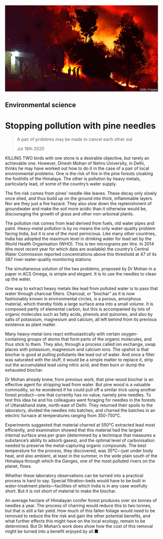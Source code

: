![](./images/20200718_STP001_0.jpg)

## Environmental science

# Stopping pollution with pine needles

> A pair of problems may be made to cancel each other out

> Jul 18th 2020

KILLING TWO birds with one stone is a desirable objective, but rarely an achievable one. However, Dinesh Mohan of Nehru University, in Delhi, thinks he may have worked out how to do it in the case of a pair of local environmental problems. One is the risk of fire in the pine forests cloaking the foothills of the Himalaya. The other is pollution by heavy metals, particularly lead, of some of the country’s water supply.

The fire risk comes from pines’ needle-like leaves. These decay only slowly once shed, and thus build up on the ground into thick, inflammable layers. Nor are they just a fire hazard. They also slow down the replenishment of groundwater and make the soil more acidic than it otherwise would be, discouraging the growth of grass and other non-arboreal plants.

The pollution risk comes from lead derived from fuels, old water pipes and paint. Heavy-metal pollution is by no means the only water-quality problem facing India, but it is one of the most pernicious. Like many other countries, India has adopted the maximum level in drinking water for lead set by the World Health Organisation (WHO). This is ten micrograms per litre. In 2014 (the most recent year for which data are available) the country’s Central Water Commission reported concentrations above this threshold at 47 of its 387 river-water-quality monitoring stations.

The simultaneous solution of the two problems, proposed by Dr Mohan in a paper in ACS Omega, is simple and elegant. It is to use the needles to clean up the water.

One way to extract heavy metals like lead from polluted water is to pass that water through charcoal filters. Charcoal, or “biochar” as it is now fashionably known in environmental circles, is a porous, amorphous material, which thereby folds a large surface area into a small volume. It is composed partly of elemental carbon, but this is accompanied by lots of organic molecules such as fatty acids, phenols and quinones, and also by salts of potassium, magnesium and calcium, all left behind from its previous existence as plant matter.

Many heavy-metal ions react enthusiastically with certain oxygen-containing groups of atoms that form parts of the organic molecules, and thus stick to them. They also, through a process called ion exchange, swap places with potassium, magnesium and calcium ions. The upshot is that biochar is good at pulling pollutants like lead out of water. And once a filter was saturated with the stuff, it would be a simple matter to replace it, strip out the accumulated lead using nitric acid, and then burn or dump the exhausted biochar.

Dr Mohan already knew, from previous work, that pine-wood biochar is an effective agent for stripping lead from water. But pine wood is a valuable commodity, so he wondered if he could pull off a similar trick using another forest product—one that currently has no value, namely pine needles. To test this idea he and his colleagues went foraging for needles in the forests of Uttarakhand state, north-east of Delhi. They returned their spoils to the laboratory, divided the needles into batches, and charred the batches in an electric furnace at temperatures ranging from 350-750°C.

Experiments suggested that material charred at 550°C extracted lead most efficiently, and examination showed that this material had the largest internal surface area per gram (determined by a technique that measures a substance’s ability to adsorb gases), and the optimal level of carbonisation needed to preserve the metal-capturing organic compounds. The best temperature for the process, they discovered, was 35°C—just under body heat, and also ambient, at least in the summer, in the wide plain south of the Himalaya through which the Ganges, one of the most polluted rivers on the planet, flows.

Whether these laboratory observations can be turned into a practical process is hard to say. Special filtration-beds would have to be built in water-treatment plants—facilities of which India is in any case woefully short. But it is not short of material to make the biochar.

An average hectare of Himalayan conifer forest produces over six tonnes of needles a year. The process of charring would reduce this to two tonnes, but that is still a fair yield. How much of this fallen foliage would need to be removed to reduce the fire risk and gain the other potential benefits, and what further effects this might have on the local ecology, remain to be determined. But Dr Mohan’s work does show how the cost of this removal might be turned into a benefit enjoyed by all.■